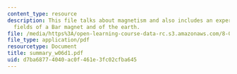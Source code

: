 ```yaml
---
content_type: resource
description: This file talks about magnetism and also includes an experiment of magnetic
  fields of a Bar magnet and of the earth.
file: /media/https%3A/open-learning-course-data-rc.s3.amazonaws.com/8-02-physics-ii-electricity-and-magnetism-spring-2007/d7ba68774040ac0f461e3fc02cfba645_summary_w06d1.pdf
file_type: application/pdf
resourcetype: Document
title: summary_w06d1.pdf
uid: d7ba6877-4040-ac0f-461e-3fc02cfba645
---
```

